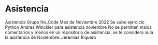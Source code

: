 # Asistencia
Asistencia Grupo No_Code Mes de Noviembre 2022
Se sube ejercicio Python Andres Winckler para asistencia noviembre
No se permiten malos comentarios y menos en un repositorio de asistencia, se te considera nula la asistencia de Noviembre: Jeremías Riquero
